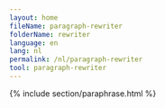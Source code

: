 ```yaml
---
layout: home
fileName: paragraph-rewriter
folderName: rewriter
language: en
lang: nl
permalink: /nl/paragraph-rewriter
tool: paragraph-rewriter
---
```

{% include section/paraphrase.html %}
